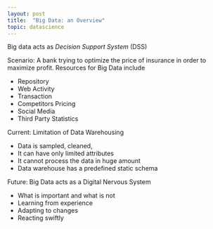 ```yaml
---
layout: post
title:  "Big Data: an Overview"
topic: datascience
---
```


Big data acts as *Decision Support System* (DSS)

Scenario: A bank trying to optimize the price of insurance in order to maximize profit. Resources for Big Data include

* Repository
* Web Activity
* Transaction
* Competitors Pricing
* Social Media 
* Third Party Statistics

Current: Limitation of Data Warehousing

* Data is sampled, cleaned,
* It can have only limited attributes
* It cannot process the data in huge amount
* Data warehouse has a predefined static schema 

Future: Big Data acts as a Digital Nervous System

* What is important and what is not
* Learning from experience
* Adapting to changes 
* Reacting swiftly
